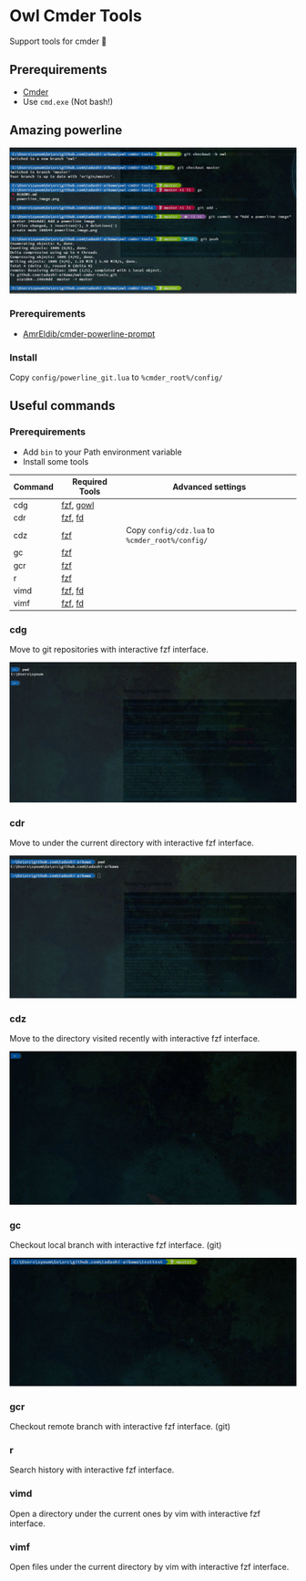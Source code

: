 Owl Cmder Tools
===============

Support tools for cmder 🦉


Prerequirements
---------------

* [Cmder](http://cmder.net/)
* Use `cmd.exe` (Not bash!)


Amazing powerline
-----------------

![Image](./docs/powerline.png)

### Prerequirements

* [AmrEldib/cmder-powerline-prompt](https://github.com/AmrEldib/cmder-powerline-prompt)

### Install

Copy `config/powerline_git.lua` to `%cmder_root%/config/`


Useful commands
---------------

### Prerequirements

* Add `bin` to your Path environment variable
* Install some tools

| Command | Required Tools |                Advanced settings                |
| ------- | -------------- | ----------------------------------------------- |
| cdg     | [fzf], [gowl]  |                                                 |
| cdr     | [fzf], [fd]    |                                                 |
| cdz     | [fzf]          | Copy `config/cdz.lua` to `%cmder_root%/config/` |
| gc      | [fzf]          |                                                 |
| gcr     | [fzf]          |                                                 |
| r       | [fzf]          |                                                 |
| vimd    | [fzf], [fd]    |                                                 |
| vimf    | [fzf], [fd]    |                                                 |

[fd]: https://github.com/sharkdp/fd
[fzf]: https://github.com/junegunn/fzf
[gowl]: https://github.com/tadashi-aikawa/gowl

### cdg

Move to git repositories with interactive fzf interface.

![Image](./docs/cdg.gif)


### cdr

Move to under the current directory with interactive fzf interface.

![Image](./docs/cdr.gif)


### cdz

Move to the directory visited recently with interactive fzf interface. 

![Image](./docs/cdz.gif)


### gc

Checkout local branch with interactive fzf interface. (git)

![Image](./docs/gc.gif)


### gcr

Checkout remote branch with interactive fzf interface. (git)

### r

Search history with interactive fzf interface.

### vimd

Open a directory under the current ones by vim with interactive fzf interface.

### vimf

Open files under the current directory by vim with interactive fzf interface.
